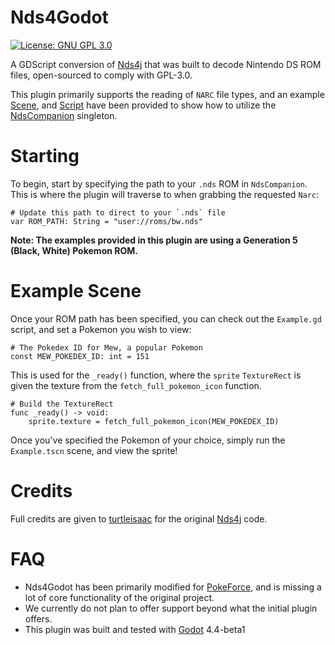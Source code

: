 # Nds4Godot

[![License: GNU GPL 3.0](https://img.shields.io/github/license/RoadrunnerWMC/ndspy.svg?logo=gnu&logoColor=white)](https://www.gnu.org/licenses/gpl-3.0)

A GDScript conversion of [Nds4j](https://github.com/turtleisaac/Nds4j) that was built to decode Nintendo DS ROM files, open-sourced to comply with GPL-3.0.

This plugin primarily supports the reading of `NARC` file types, and an example [Scene](https://github.com/PokeForce/Nds4Godot/blob/main/nds4godot/addons/nds4godot/scenes/example_scene/Example.tscn), and [Script](https://github.com/PokeForce/Nds4Godot/blob/main/nds4godot/addons/nds4godot/scenes/example_scene/Example.gd) have been provided to show how to utilize the [NdsCompanion](https://github.com/PokeForce/Nds4Godot/blob/main/nds4godot/addons/nds4godot/scripts/NdsCompanion.gd) singleton.

# Starting

To begin, start by specifying the path to your `.nds` ROM in `NdsCompanion`. This is where the plugin will traverse to when grabbing the requested `Narc`:

```gdscript
# Update this path to direct to your `.nds` file
var ROM_PATH: String = "user://roms/bw.nds"
```

**Note: The examples provided in this plugin are using a Generation 5 (Black, White) Pokemon ROM.**

# Example Scene

Once your ROM path has been specified, you can check out the `Example.gd` script, and set a Pokemon you wish to view:

```gdscript
# The Pokedex ID for Mew, a popular Pokemon
const MEW_POKEDEX_ID: int = 151
```

This is used for the `_ready()` function, where the `sprite` `TextureRect` is given the texture from the `fetch_full_pokemon_icon` function.

```gdscript
# Build the TextureRect
func _ready() -> void:
	sprite.texture = fetch_full_pokemon_icon(MEW_POKEDEX_ID)
```

Once you've specified the Pokemon of your choice, simply run the `Example.tscn` scene, and view the sprite!

# Credits

Full credits are given to [turtleisaac](https://github.com/turtleisaac) for the original [Nds4j](https://github.com/turtleisaac/Nds4j) code.

# FAQ

- Nds4Godot has been primarily modified for [PokeForce](https://pokeforce), and is missing a lot of core functionality of the original project.
- We currently do not plan to offer support beyond what the initial plugin offers.
- This plugin was built and tested with [Godot](https://github.com/godotengine/godot) 4.4-beta1
